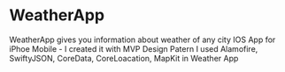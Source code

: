 # WeatherApp
WeatherApp gives you information about weather of any city 
IOS App for iPhoe Mobile - I created it with MVP Design Patern
I used Alamofire, SwiftyJSON, CoreData, CoreLoacation, MapKit  in Weather App 

